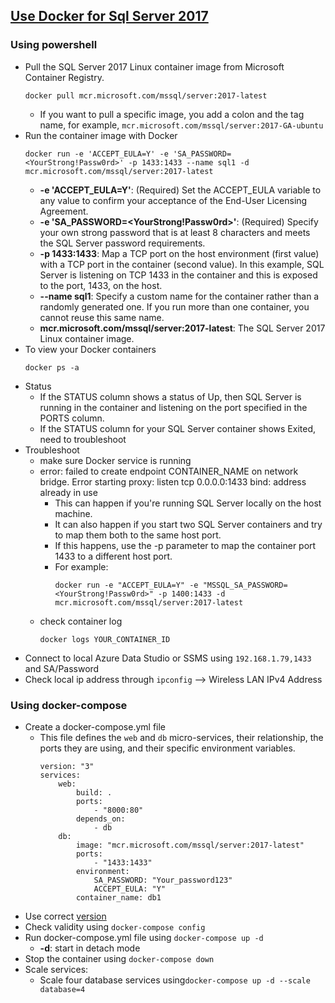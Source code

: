 ## [Use Docker for Sql Server 2017](https://docs.microsoft.com/en-us/sql/linux/quickstart-install-connect-docker?view=sql-server-2017&pivots=cs1-bash)

### Using powershell
- Pull the SQL Server 2017 Linux container image from Microsoft Container Registry.
	```
	docker pull mcr.microsoft.com/mssql/server:2017-latest
	```
	- If you want to pull a specific image, you add a colon and the tag name, for example, `mcr.microsoft.com/mssql/server:2017-GA-ubuntu`
- Run the container image with Docker
	```
	docker run -e 'ACCEPT_EULA=Y' -e 'SA_PASSWORD=<YourStrong!Passw0rd>' -p 1433:1433 --name sql1 -d mcr.microsoft.com/mssql/server:2017-latest
	```
	- **-e 'ACCEPT_EULA=Y'**: (Required) Set the ACCEPT_EULA variable to any value to confirm your acceptance of the End-User Licensing Agreement.
	- **-e 'SA_PASSWORD=<YourStrong!Passw0rd>'**: (Required) Specify your own strong password that is at least 8 characters and meets the SQL Server password requirements.
	- **-p 1433:1433**: Map a TCP port on the host environment (first value) with a TCP port in the container (second value). In this example, SQL Server is listening on TCP 1433 in the container and this is exposed to the port, 1433, on the host.
	- **--name sql1**: Specify a custom name for the container rather than a randomly generated one. If you run more than one container, you cannot reuse this same name.
	- **mcr.microsoft.com/mssql/server:2017-latest**: The SQL Server 2017 Linux container image.
- To view your Docker containers
	```
	docker ps -a
	```
- Status
	- If the STATUS column shows a status of Up, then SQL Server is running in the container and listening on the port specified in the PORTS column.
	- If the STATUS column for your SQL Server container shows Exited, need to troubleshoot
- Troubleshoot
	- make sure Docker service is running
	- error: failed to create endpoint CONTAINER_NAME on network bridge. Error starting proxy: listen tcp 0.0.0.0:1433 bind: address already in use
		- This can happen if you're running SQL Server locally on the host machine.
		- It can also happen if you start two SQL Server containers and try to map them both to the same host port.
		- If this happens, use the -p parameter to map the container port 1433 to a different host port.
		- For example:
			```
			docker run -e "ACCEPT_EULA=Y" -e "MSSQL_SA_PASSWORD=<YourStrong!Passw0rd>" -p 1400:1433 -d mcr.microsoft.com/mssql/server:2017-latest
			```
	- check container log	
		```
		docker logs YOUR_CONTAINER_ID
		```
- Connect to local Azure Data Studio or SSMS using `192.168.1.79,1433` and SA/Password
- Check local ip address through `ipconfig` --> Wireless LAN IPv4 Address
### Using docker-compose
- Create a docker-compose.yml file
	- This file defines the `web` and `db` micro-services, their relationship, the ports they are using, and their specific environment variables.
		```docker
		version: "3"
		services:
		    web:
		        build: .
		        ports:
		            - "8000:80"
		        depends_on:
		            - db
		    db:
		        image: "mcr.microsoft.com/mssql/server:2017-latest"
		        ports:
			        - "1433:1433"
		        environment:
		            SA_PASSWORD: "Your_password123"
		            ACCEPT_EULA: "Y"
		        container_name: db1
		```
- Use correct [version](https://docs.docker.com/compose/compose-file/)
- Check validity using `docker-compose config`
- Run docker-compose.yml file using `docker-compose up -d`
	- **-d**: start in detach mode
- Stop the container using `docker-compose down`
- Scale services: 
	- Scale four database services using`docker-compose up -d --scale database=4`